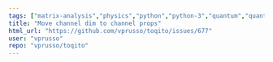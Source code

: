 ```yaml
---
tags: ["matrix-analysis","physics","python","python-3","quantum","quantum-computing","quantum-information","unitaryhack"]
title: "Move channel dim to channel props"
html_url: "https://github.com/vprusso/toqito/issues/677"
user: "vprusso"
repo: "vprusso/toqito"
---
```


